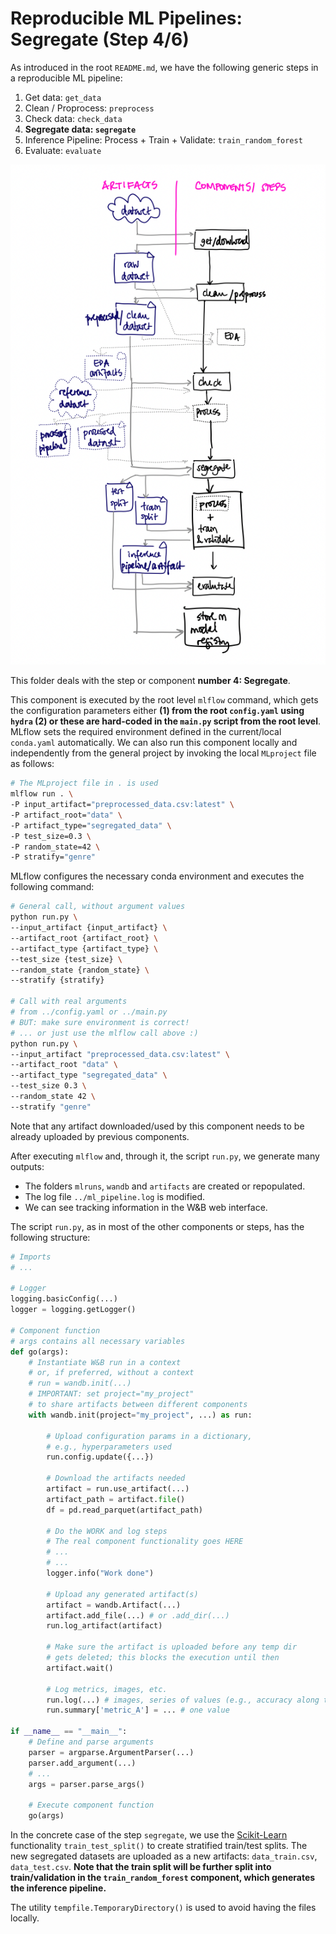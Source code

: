 # Reproducible ML Pipelines: Segregate (Step 4/6)

As introduced in the root `README.md`, we have the following generic steps in a reproducible ML pipeline:

1. Get data: `get_data`
2. Clean / Proprocess: `preprocess`
3. Check data: `check_data`
4. **Segregate data: `segregate`**
5. Inference Pipeline: Process + Train + Validate: `train_random_forest`
6. Evaluate: `evaluate`

![Generic Reproducible Pipeline](../assets/Reproducible_Pipeline.png)

This folder deals with the step or component **number 4: Segregate**.

This component is executed by the root level `mlflow` command, which gets the configuration parameters either **(1) from the root `config.yaml` using `hydra` (2) or these are hard-coded in the `main.py` script from the root level**. MLflow sets the required environment defined in the current/local `conda.yaml` automatically. We can also run this component locally and independently from the general project by invoking the local `MLproject` file as follows:

```bash
# The MLproject file in . is used
mlflow run . \
-P input_artifact="preprocessed_data.csv:latest" \
-P artifact_root="data" \
-P artifact_type="segregated_data" \
-P test_size=0.3 \
-P random_state=42 \
-P stratify="genre"
```

MLflow configures the necessary conda environment and executes the following command:

```bash
# General call, without argument values
python run.py \
--input_artifact {input_artifact} \
--artifact_root {artifact_root} \
--artifact_type {artifact_type} \
--test_size {test_size} \
--random_state {random_state} \
--stratify {stratify}

# Call with real arguments
# from ../config.yaml or ../main.py
# BUT: make sure environment is correct!
# ... or just use the mlflow call above :)
python run.py \
--input_artifact "preprocessed_data.csv:latest" \
--artifact_root "data" \
--artifact_type "segregated_data" \
--test_size 0.3 \
--random_state 42 \
--stratify "genre"
```

Note that any artifact downloaded/used by this component needs to be already uploaded by previous components.

After executing `mlflow` and, through it, the script `run.py`, we generate many outputs:

- The folders `mlruns`, `wandb` and `artifacts` are created or repopulated.
- The log file `../ml_pipeline.log` is modified.
- We can see tracking information in the W&B web interface.

The script `run.py`, as in most of the other components or steps, has the following structure:

```python
# Imports
# ...

# Logger
logging.basicConfig(...)
logger = logging.getLogger()

# Component function
# args contains all necessary variables
def go(args):
    # Instantiate W&B run in a context
    # or, if preferred, without a context
    # run = wandb.init(...)
    # IMPORTANT: set project="my_project"
    # to share artifacts between different components
    with wandb.init(project="my_project", ...) as run:

        # Upload configuration params in a dictionary,
        # e.g., hyperparameters used
        run.config.update({...})

        # Download the artifacts needed
        artifact = run.use_artifact(...)
        artifact_path = artifact.file()
        df = pd.read_parquet(artifact_path)

        # Do the WORK and log steps
        # The real component functionality goes HERE
        # ...
        # ...
        logger.info("Work done")

        # Upload any generated artifact(s)
        artifact = wandb.Artifact(...)
        artifact.add_file(...) # or .add_dir(...)
        run.log_artifact(artifact)

        # Make sure the artifact is uploaded before any temp dir
        # gets deleted; this blocks the execution until then
        artifact.wait()

        # Log metrics, images, etc.
        run.log(...) # images, series of values (e.g., accuracy along time)
        run.summary['metric_A'] = ... # one value

if __name__ == "__main__":
    # Define and parse arguments
    parser = argparse.ArgumentParser(...)
    parser.add_argument(...)
    # ...
    args = parser.parse_args()

    # Execute component function
    go(args)

```

In the concrete case of the step `segregate`, we use the [Scikit-Learn](https://scikit-learn.org/stable/) functionality `train_test_split()` to create stratified train/test splits. The new segregated datasets are uploaded as a new artifacts: `data_train.csv`, `data_test.csv`. **Note that the train split will be further split into train/validation in the `train_random_forest` component, which generates the inference pipeline.**

The utility `tempfile.TemporaryDirectory()` is used to avoid having the files locally.

